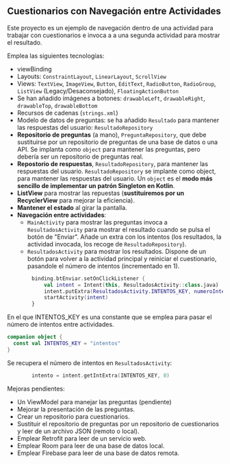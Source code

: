## Cuestionarios con Navegación entre Actividades

[//]: # (https://github.com/larsvontrier/CuestionarioNavegacion)

Este proyecto es un ejemplo de navegación dentro de una actividad para trabajar con cuestionarios e invoca a a una segunda actividad para mostrar el resultado.

Emplea las siguientes tecnologías:

- viewBinding
- Layouts: `ConstraintLayout`, `LinearLayout`, `ScrollView`
- Views: `TextView`, `ImageView`, `Button`, `EditText`, `RadioButton`, `RadioGroup`, `ListView` (Legacy/Desaconsejado), `FloatingActionButton`
- Se han añadido imágenes a botones: `drawableLeft`, `drawableRight`, `drawableTop`, `drawableBottom`
- Recursos de cadenas (`strings.xml`)
- Modelo de datos de preguntas: se ha añadido `Resultado` para mantener las respuestas del usuario: `ResultadoRepository`
- **Repositorio de preguntas** (a mano), `PreguntaRepository`, que debe sustituirse por un repositorio de preguntas de una base de datos o una API. Se implanta como `object` para mantener las preguntas, pero debería ser un repositorio de preguntas real.
- **Repostorio de respuestas**, `ResultadoRepository`, para mantener las respuestas del usuario. `ResultadoRepository` se implante como object, para mantener las respuestas del usuario. Un `object` es el **modo más sencillo de implementar un patrón Singleton en Kotlin**.
- **ListView** para mostrar las repuestas (**sustituiremos por un RecyclerView** para mejorar la eficiencia).
- **Mantener el estado** al girar la pantalla.
- **Navegación entre actividades**:
  - `MainActivity` para mostrar las preguntas invoca a `ResultadosActivity` para mostrar el resultado cuando se pulsa el botón de "Enviar". Añade un extra con los intentos (los resultados, la actividad invocada, los recoge de `ResultadoRepository`).
  - `ResultadosActivity` para mostrar los resultados. Dispone de un botón para volver a la actividad principal y reiniciar el cuestionario, pasandole el número de intentos (incrementado en 1).

```kotlin
        binding.btEnviar.setOnClickListener {
            val intent = Intent(this, ResultadosActivity::class.java)
            intent.putExtra(ResultadosActivity.INTENTOS_KEY, numeroIntentos)
            startActivity(intent)
        }
```
En el que INTENTOS_KEY es una constante que se emplea para pasar el número de intentos entre actividades.

```kotlin
companion object {
  const val INTENTOS_KEY = "intentos"
}
```

Se recupera el número de intentos en `ResultadosActivity`:

```kotlin
        intento = intent.getIntExtra(INTENTOS_KEY, 0)
```


Mejoras pendientes:

- Un ViewModel para manejar las preguntas (pendiente)
- Mejorar la presentación de las preguntas.
- Crear un repositorio para cuestionarios.
- Sustituir el repositorio de preguntas por un repositorio de cuestionarios y leer de un archivo JSON (remoto o local).
- Emplear Retrofit para leer de un servicio web.
- Emplear Room para leer de una base de datos local.
- Emplear Firebase para leer de una base de datos remota.